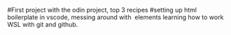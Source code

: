 #First project with the odin project, top 3 recipes
#setting up html boilerplate in vscode, messing around with <a> <img> elements learning how to work WSL with git and github.
